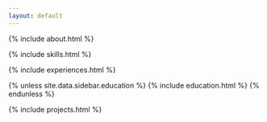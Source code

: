 ```yaml
---
layout: default
---
```


{% include about.html %}

{% include skills.html %}

{% include experiences.html %}

{% unless site.data.sidebar.education %}
  {% include education.html %}
{% endunless %}

{% include projects.html %}
